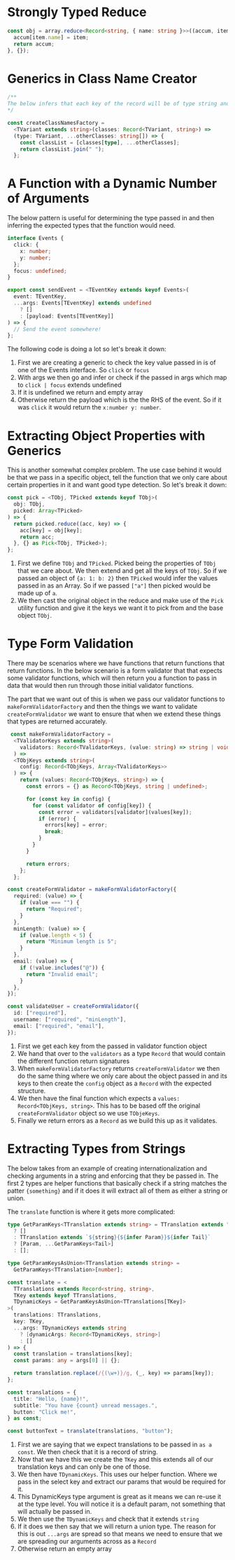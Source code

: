
# Strongly Typed Reduce

```ts
const obj = array.reduce<Record<string, { name: string }>>((accum, item) => {
  accum[item.name] = item;
  return accum;
}, {});
```

# Generics in Class Name Creator

```ts
/**
The below infers that each key of the record will be of type string and is stored in a generic `TVariant`. This then means that we can use this generic in the `type` argument and ensure all the others is a string array. 
*/

const createClassNamesFactory =
  <TVariant extends string>(classes: Record<TVariant, string>) =>
  (type: TVariant, ...otherClasses: string[]) => {
    const classList = [classes[type], ...otherClasses];
    return classList.join(" ");
  };
```

# A Function with a Dynamic Number of Arguments

The below pattern is useful for determining the type passed in and then inferring the expected types that the function would need.

```ts
interface Events {
  click: {
    x: number;
    y: number;
  };
  focus: undefined;
}

export const sendEvent = <TEventKey extends keyof Events>(
  event: TEventKey,
  ...args: Events[TEventKey] extends undefined
    ? []
    : [payload: Events[TEventKey]]
) => {
  // Send the event somewhere!
};
```

The following code is doing a lot so let's break it down:

1) First we are creating a generic to check the key value passed in is of one of the Events interface. So `click` or `focus`
2) With args we then go and infer or check if the passed in args which map to `click | focus` extends undefined
3) If it is undefined we return and empty array
4) Otherwise return the payload which is the the RHS of the event. So if it was `click` it would return the `x:number y: number`.

# Extracting Object Properties with Generics

This is another somewhat complex problem. The use case behind it would be that we pass in a specific object, tell the function that we only care about certain properties in it and want good type detection. So let's break it down:

```ts
const pick = <TObj, TPicked extends keyof TObj>(
  obj: TObj,
  picked: Array<TPicked>
) => {
  return picked.reduce((acc, key) => {
    acc[key] = obj[key];
    return acc;
  }, {} as Pick<TObj, TPicked>);
};
```

1) First we define `TObj` and `TPicked`. Picked being the properties of `TObj` that we care about. We then extend and get all the keys of `TObj`. So if we passed an object of `{a: 1: b: 2}` then `TPicked` would infer the values passed in as an Array. So if we passed `["a"]` then picked would be made up of `a`.
2) We then cast the original object in the reduce and make use of the `Pick` utility function and give it the keys we want it to pick from and the base object `TObj`.

# Type Form Validation

There may be scenarios where we have functions that return functions that return functions. In the below scenario is a form validator that that expects some validator functions, which will then return you a function to pass in data that would then run through those initial validator functions.

The part that we want out of this is when we pass our validator functions to `makeFormValidatorFactory` and then the things we want to validate `createFormValidator` we want to ensure that when we extend these things that types are returned accurately.

```ts
 const makeFormValidatorFactory =
  <TValidatorKeys extends string>(
    validators: Record<TValidatorKeys, (value: string) => string | void>
  ) =>
  <TObjKeys extends string>(
    config: Record<TObjKeys, Array<TValidatorKeys>>
  ) => {
    return (values: Record<TObjKeys, string>) => {
      const errors = {} as Record<TObjKeys, string | undefined>;

      for (const key in config) {
        for (const validator of config[key]) {
          const error = validators[validator](values[key]);
          if (error) {
            errors[key] = error;
            break;
          }
        }
      }

      return errors;
    };
  };

const createFormValidator = makeFormValidatorFactory({
  required: (value) => {
    if (value === "") {
      return "Required";
    }
  },
  minLength: (value) => {
    if (value.length < 5) {
      return "Minimum length is 5";
    }
  },
  email: (value) => {
    if (!value.includes("@")) {
      return "Invalid email";
    }
  },
});

const validateUser = createFormValidator({
  id: ["required"],
  username: ["required", "minLength"],
  email: ["required", "email"],
});

```

1) First we get each key from the passed in validator function object
2) We hand that over to the `validators` as a type `Record` that would contain the different function return signatures
3) When `makeFormValidatorFactory` returns `createFormValidator` we then do the same thing where we only care about the object passed in and its keys to then create the `config` object as a `Record` with the expected structure.
4) We then have the final function which expects a `values: Record<TObjKeys, string>`. This has to be based off the original `createFormValidator` object so we use `TObjeKeys`.
5) Finally we return errors as a `Record` as we build this up as it validates.

# Extracting Types from Strings

The below takes from an example of creating internationalization and checking arguments in a string and enforcing that they be passed in. The first 2 types are helper functions that basically check if a string matches the patter `{something}` and if it does it will extract all of them as either a string or union.

The `translate` function is where it gets more complicated:

```ts
type GetParamKeys<TTranslation extends string> = TTranslation extends ""
  ? []
  : TTranslation extends `${string}{${infer Param}}${infer Tail}`
  ? [Param, ...GetParamKeys<Tail>]
  : [];

type GetParamKeysAsUnion<TTranslation extends string> =
  GetParamKeys<TTranslation>[number];

const translate = <
  TTranslations extends Record<string, string>,
  TKey extends keyof TTranslations,
  TDynamicKeys = GetParamKeysAsUnion<TTranslations[TKey]>
>(
  translations: TTranslations,
  key: TKey,
  ...args: TDynamicKeys extends string
    ? [dynamicArgs: Record<TDynamicKeys, string>]
    : []
) => {
  const translation = translations[key];
  const params: any = args[0] || {};

  return translation.replace(/{(\w+)}/g, (_, key) => params[key]);
};

const translations = {
  title: "Hello, {name}!",
  subtitle: "You have {count} unread messages.",
  button: "Click me!",
} as const;

const buttonText = translate(translations, "button");
```

1) First we are saying that we expect translations to be passed in `as a const`. We then check that it is a record of string.
2) Now that we have this we create the `TKey` and this extends all of our translation keys and can only be one of those.
3) We then have `TDynamicKeys`. This uses our helper function. Where we pass in the select key and extract our params that would be required for it.
4) This DynamicKeys type argument is great as it means we can re-use it at the type level. You will notice it is a default param, not something that will actually be passed in.
5) We then use the `TDynamicKeys` and check that it extends `string`
6) If it does we then say that we will return a union type. The reason for this is out `...args` are spread so that means we need to ensure that we are spreading our arguments across as a `Record`
7) Otherwise return an empty array